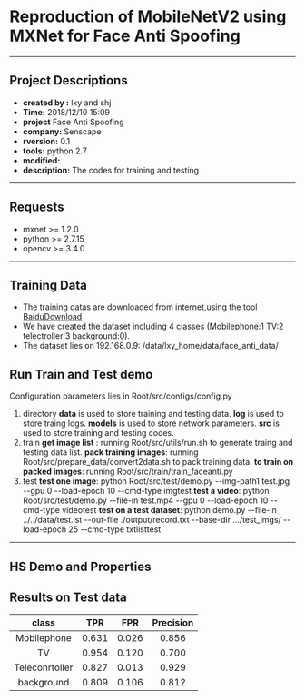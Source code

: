 # Reproduction of MobileNetV2 using MXNet for Face Anti Spoofing
***
## Project Descriptions
+ **created by :** lxy and shj
+ **Time:**  2018/12/10 15:09
+ **project** Face Anti Spoofing
+ **company:** Senscape
+ **rversion:** 0.1
+ **tools:**   python 2.7
+ **modified:**
+ **description:** The codes for training and testing
***
## Requests
* mxnet >= 1.2.0
* python >= 2.7.15
* opencv >= 3.4.0
***
## Training Data
* The training datas are downloaded from internet,using the tool [BaiduDownload](https://github.com/kong36088/BaiduImageSpider)
* We have created the dataset including 4 classes (Mobilephone:1 TV:2 telectroller:3 background:0).
* The dataset lies on 192.168.0.9: /data/lxy_home/data/face_anti_data/
## Run Train and Test demo
Configuration parameters lies in Root/src/configs/config.py
1. directory
   **data** is used to store training and testing data.
   **log** is used to store traing logs.
   **models** is used to store network parameters.
   **src** is used to store training and testing codes.
2. train
   **get image list** : running Root/src/utils/run.sh to generate traing and testing data list.
   **pack training images**: running Root/src/prepare_data/convert2data.sh to pack training data.
   **to train on packed images**: running Root/src/train/train_faceanti.py
3. test
   **test one image**: python Root/src/test/demo.py --img-path1 test.jpg --gpu 0 --load-epoch 10 --cmd-type imgtest
   **test a video**: python Root/src/test/demo.py --file-in test.mp4 --gpu 0 --load-epoch 10 --cmd-type videotest
   **test on a test dataset**: python demo.py --file-in ../../data/test.lst --out-file ./output/record.txt --base-dir .../test_imgs/ --load-epoch 25 --cmd-type txtlisttest
***
## HS Demo and Properties
## Results on Test data
class|TPR|FPR|Precision|
:---:|:---:|:---:|:---:|
Mobilephone   |0.631|0.026|0.856|
TV            |0.954|0.120|0.700|
Teleconrtoller|0.827|0.013|0.929|
background    |0.809|0.106|0.812|